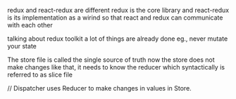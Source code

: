 redux and react-redux are different
redux is the core library and react-redux is its implementation as a wirind so that react and redux can
communicate with each other

talking about redux toolkit a lot of things are already done eg., never mutate your state

The store file is called the single source of truth
now the store does not make changes like that, it needs to know the reducer which syntactically is referred to as 
slice file 

// Dispatcher uses Reducer to make changes in values in Store.
